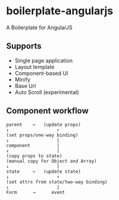 # boilerplate-angularjs
A Boilerplate for AngularJS

## Supports
- Single page application
- Layout template
- Component-based UI
- Minify
- Base Url
- Auto Scroll (experimental)

## Component workflow
```
parent    ←   (update props)
↓                  ↑
(set props/one-way binding)
↓                  |
component          |
↓                  |
(copy props to state)
(manual copy for Object and Array)
↓                  |
state     ←   (update state)
↓                  ↑
(set attrs from state/two-way binding)
↓                  |
Form      →      event
```